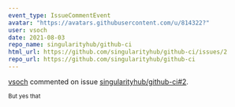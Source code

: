 ```yaml
---
event_type: IssueCommentEvent
avatar: "https://avatars.githubusercontent.com/u/814322?"
user: vsoch
date: 2021-08-03
repo_name: singularityhub/github-ci
html_url: https://github.com/singularityhub/github-ci/issues/2
repo_url: https://github.com/singularityhub/github-ci
---
```


<a href='https://github.com/vsoch' target='_blank'>vsoch</a> commented on issue <a href='https://github.com/singularityhub/github-ci/issues/2' target='_blank'>singularityhub/github-ci#2</a>.

<small>But yes that